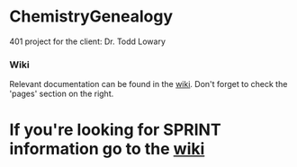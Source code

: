 # ChemistryGenealogy
401 project for the client: Dr. Todd Lowary

### Wiki 

Relevant documentation can be found in the [wiki](https://github.com/401ChemistryGenealogy/ChemistryGenealogy/wiki). Don't forget to check the 'pages' section on the right. 

# If you're looking for SPRINT information go to the [wiki](https://github.com/401ChemistryGenealogy/ChemistryGenealogy/wiki)
